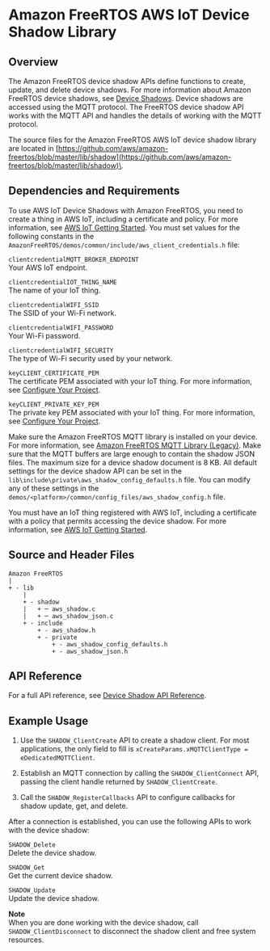 # Amazon FreeRTOS AWS IoT Device Shadow Library<a name="freertos-lib-cloud-shadows"></a>

## Overview<a name="freertos-shadow-overview"></a>

The Amazon FreeRTOS device shadow APIs define functions to create, update, and delete device shadows\. For more information about Amazon FreeRTOS device shadows, see [Device Shadows](http://docs.aws.amazon.com/iot/latest/developerguide/iot-thing-shadows.html)\. Device shadows are accessed using the MQTT protocol\. The FreeRTOS device shadow API works with the MQTT API and handles the details of working with the MQTT protocol\.

The source files for the Amazon FreeRTOS AWS IoT device shadow library are located in [https://github.com/aws/amazon-freertos/blob/master/lib/shadow](https://github.com/aws/amazon-freertos/blob/master/lib/shadow)\.

## Dependencies and Requirements<a name="freertos-shadow-dependencies"></a>

To use AWS IoT Device Shadows with Amazon FreeRTOS, you need to create a thing in AWS IoT, including a certificate and policy\. For more information, see [AWS IoT Getting Started](http://docs.aws.amazon.com/iot/latest/developerguide/iot-gs.html)\. You must set values for the following constants in the `AmazonFreeRTOS/demos/common/include/aws_client_credentials.h` file:

`clientcredentialMQTT_BROKER_ENDPOINT`  
Your AWS IoT endpoint\.

`clientcredentialIOT_THING_NAME`  
The name of your IoT thing\.

`clientcredentialWIFI_SSID`  
The SSID of your Wi\-Fi network\.

`clientcredentialWIFI_PASSWORD`  
Your Wi\-Fi password\.

`clientcredentialWIFI_SECURITY`  
The type of Wi\-Fi security used by your network\.

`keyCLIENT_CERTIFICATE_PEM`  
The certificate PEM associated with your IoT thing\. For more information, see [Configure Your Project](getting_started_ti.md#ti-freertos-config-project)\.

`keyCLIENT_PRIVATE_KEY_PEM`  
The private key PEM associated with your IoT thing\. For more information, see [Configure Your Project](getting_started_ti.md#ti-freertos-config-project)\.

Make sure the Amazon FreeRTOS MQTT library is installed on your device\. For more information, see [Amazon FreeRTOS MQTT Library \(Legacy\)](freertos-lib-cloud-mqtt.md)\. Make sure that the MQTT buffers are large enough to contain the shadow JSON files\. The maximum size for a device shadow document is 8 KB\. All default settings for the device shadow API can be set in the `lib\include\private\aws_shadow_config_defaults.h` file\. You can modify any of these settings in the `demos/<platform>/common/config_files/aws_shadow_config.h` file\.

You must have an IoT thing registered with AWS IoT, including a certificate with a policy that permits accessing the device shadow\. For more information, see [AWS IoT Getting Started](http://docs.aws.amazon.com/iot/latest/developerguide/iot-gs.html)\.

## Source and Header Files<a name="freertos-shadow-source"></a>

```
Amazon FreeRTOS
|
+ - lib    
    |
    + - shadow
    |   + ─ aws_shadow.c
    |   + ─ aws_shadow_json.c
    + - include
        + - aws_shadow.h
        + - private
            + - aws_shadow_config_defaults.h
            + - aws_shadow_json.h
```

## API Reference<a name="freertos-shadow-api"></a>

For a full API reference, see [Device Shadow API Reference](https://docs.aws.amazon.com/freertos/latest/lib-ref/html1/aws__shadow_8h.html)\.

## Example Usage<a name="freertos-shadow-example"></a>

1. Use the `SHADOW_ClientCreate` API to create a shadow client\. For most applications, the only field to fill is `xCreateParams.xMQTTClientType = eDedicatedMQTTClient`\.

1. Establish an MQTT connection by calling the `SHADOW_ClientConnect` API, passing the client handle returned by `SHADOW_ClientCreate`\.

1. Call the `SHADOW_RegisterCallbacks` API to configure callbacks for shadow update, get, and delete\.

After a connection is established, you can use the following APIs to work with the device shadow:

`SHADOW_Delete`  
Delete the device shadow\.

`SHADOW_Get`  
Get the current device shadow\.

`SHADOW_Update`  
Update the device shadow\.

**Note**  
When you are done working with the device shadow, call `SHADOW_ClientDisconnect` to disconnect the shadow client and free system resources\.